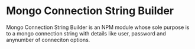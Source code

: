 # Mongo Connection String Builder

Mongo Connection String Builder is an NPM module whose sole purpose is to a mongo connection string with details like user, password and anynumber of conneciton options. 



